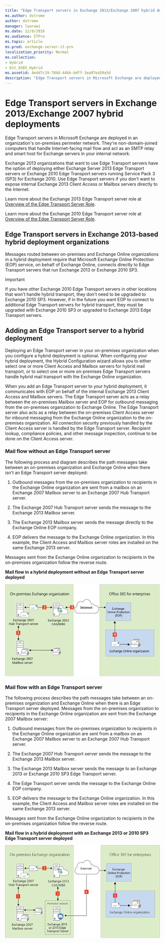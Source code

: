 ```yaml
---
title: "Edge Transport servers in Exchange 2013/Exchange 2007 hybrid deployments"
ms.author: dstrome
author: dstrome
manager: laurawi
ms.date: 12/9/2016
ms.audience: ITPro
ms.topic: article
ms.prod: exchange-server-it-pro
localization_priority: Normal
ms.collection:
- Hybrid
- Ent_O365_Hybrid
ms.assetid: 4e4d7c19-78b8-44bb-bdff-3ea97ea59a5d
description: "Edge Transport servers in Microsoft Exchange are deployed in an organization's on-premises perimeter network. They're non-domain-joined computers that handle Internet-facing mail flow and act as an SMTP relay and smart host for Exchange servers in your internal network."
---
```


# Edge Transport servers in Exchange 2013/Exchange 2007 hybrid deployments

Edge Transport servers in Microsoft Exchange are deployed in an organization's on-premises perimeter network. They're non-domain-joined computers that handle Internet-facing mail flow and act as an SMTP relay and smart host for Exchange servers in your internal network.
  
Exchange 2013 organizations that want to use Edge Transport servers have the option of deploying either Exchange Server 2013 Edge Transport servers or Exchange 2010 Edge Transport servers running Service Pack 3 (SP3) for Exchange 2010. Use Edge Transport servers if you don't want to expose internal Exchange 2013 Client Access or Mailbox servers directly to the Internet.
  
Learn more about the Exchange 2013 Edge Transport server role at [Overview of the Edge Transport Server Role](http://technet.microsoft.com/library/cfff9f59-afac-447c-8297-afcebe49a52d.aspx).
  
Learn more about the Exchange 2010 Edge Transport server role at [Overview of the Edge Transport Server Role](https://go.microsoft.com/fwlink/p/?linkid=183473).
  
## Edge Transport servers in Exchange 2013-based hybrid deployment organizations

Messages routed between on-premises and Exchange Online organizations in a hybrid deployment require that Microsoft Exchange Online Protection (EOP) service, on behalf of Exchange Online, connects directly to Edge Transport servers that run Exchange 2013 or Exchange 2010 SP3.
  
> [!IMPORTANT]
> If you have other Exchange 2010 Edge Transport servers in other locations that won't handle hybrid transport, they don't need to be upgraded to Exchange 2010 SP3. However, if in the future you want EOP to connect to additional Edge Transport servers for hybrid transport, they must be upgraded with Exchange 2010 SP3 or upgraded to Exchange 2013 Edge Transport servers. 
  
## Adding an Edge Transport server to a hybrid deployment

Deploying an Edge Transport server in your on-premises organization when you configure a hybrid deployment is optional. When configuring your hybrid deployment, the Hybrid Configuration wizard allows you to either select one or more Client Access and Mailbox servers for hybrid mail transport, or to select one or more on-premises Edge Transport servers handle hybrid mail transport with the Exchange Online organization. 
  
When you add an Edge Transport server to your hybrid deployment, it communicates with EOP on behalf of the internal Exchange 2013 Client Access and Mailbox servers. The Edge Transport server acts as a relay between the on-premises Mailbox server and EOP for outbound messaging from the on-premises organization to Exchange Online. The Edge Transport server also acts as a relay between the on-premises Client Access server for inbound messaging from the Exchange Online organization to the on-premises organization. All connection security previously handled by the Client Access server is handled by the Edge Transport server. Recipient lookup, compliance policies, and other message inspection, continue to be done on the Client Access server.
  
### Mail flow without an Edge Transport server

The following process and diagram describes the path messages take between an on-premises organization and Exchange Online when there isn't an Edge Transport server deployed:
  
1. Outbound messages from the on-premises organization to recipients in the Exchange Online organization are sent from a mailbox on an Exchange 2007 Mailbox server to an Exchange 2007 Hub Transport server. 
    
2. The Exchange 2007 Hub Transport server sends the message to the Exchange 2013 Mailbox server.
    
3. The Exchange 2013 Mailbox server sends the message directly to the Exchange Online EOP company.
    
4. EOP delivers the message to the Exchange Online organization. In this example, the Client Access and Mailbox server roles are installed on the same Exchange 2013 server.
    
Messages sent from the Exchange Online organization to recipients in the on-premises organization follow the reverse route.
  
 **Mail flow in a hybrid deployment without an Edge Transport server deployed**
  
![On-premises organization without Edge server](../media/ITPro_Hybrid_2007-2013_OnPrem-NoEdge.png)
  
### Mail flow with an Edge Transport server

The following process describes the path messages take between an on-premises organization and Exchange Online when there is an Edge Transport server deployed. Messages from the on-premises organization to recipients in the Exchange Online organization are sent from the Exchange 2007 Mailbox server:
  
1. Outbound messages from the on-premises organization to recipients in the Exchange Online organization are sent from a mailbox on an Exchange 2007 Mailbox server to an Exchange 2007 Hub Transport server. 
    
2. The Exchange 2007 Hub Transport server sends the message to the Exchange 2013 Mailbox server.
    
3. The Exchange 2013 Mailbox server sends the message to an Exchange 2013 or Exchange 2010 SP3 Edge Transport server.
    
4. The Edge Transport server sends the message to the Exchange Online EOP company.
    
5. EOP delivers the message to the Exchange Online organization. In this example, the Client Access and Mailbox server roles are installed on the same Exchange 2013 server.
    
Messages sent from the Exchange Online organization to recipients in the on-premises organization follow the reverse route.
  
 **Mail flow in a hybrid deployment with an Exchange 2013 or 2010 SP3 Edge Transport server deployed**
  
![On-premises organization with Edge server](../media/ITPro_Hybrid_2007-2013_OnPrem-Edge.png)
  

